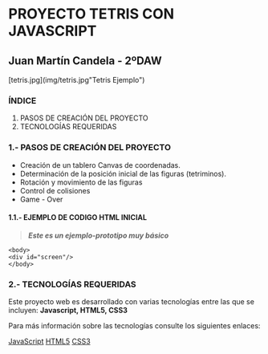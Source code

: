 # PROYECTO TETRIS CON JAVASCRIPT
## Juan Martín Candela - 2ºDAW

[tetris.jpg](img/tetris.jpg"Tetris Ejemplo")

### ÍNDICE
1. PASOS DE CREACIÓN DEL PROYECTO
2. TECNOLOGÍAS REQUERIDAS

### 1.- PASOS DE CREACIÓN DEL PROYECTO

* Creación de un tablero Canvas de coordenadas.
* Determinación de la posición inicial de las figuras \(tetriminos\).
* Rotación y movimiento de las figuras
* Control  de colisiones
* Game - Over 

#### 1.1.- EJEMPLO DE CODIGO HTML INICIAL

> ***Este es un ejemplo-prototipo muy básico*** 
~~~
<body>
<div id="screen"/>
</body>
~~~

### 2.- TECNOLOGÍAS REQUERIDAS

Este proyecto web es desarrollado con varias tecnologías entre las
que se incluyen: **Javascript, HTML5, CSS3**

Para más información sobre las tecnologías consulte los siguientes enlaces:

[JavaScript][javascript-info]
[HTML5][html5-info]
[CSS3](https://www.w3schools.com/cssref/index.php)

[javascript-info]:https://javascript.info/
[html5-info]:https://dev.w3.org/html5/spec-LC/